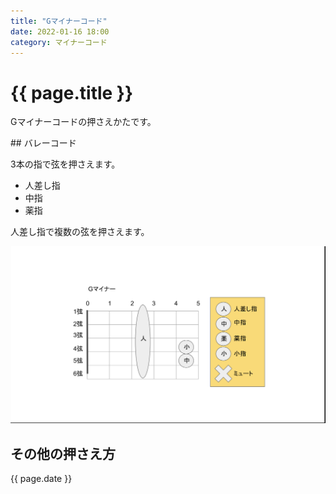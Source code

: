 ```yaml
---
title: "Gマイナーコード"
date: 2022-01-16 18:00
category: マイナーコード
---  
```

# {{ page.title }}
<p>Gマイナーコードの押さえかたです。</p>
## バレーコード

<p>3本の指で弦を押さえます。</p>

- 人差し指
- 中指
- 薬指

<p>人差し指で複数の弦を押さえます。</p>

![code](/assets/images/gm.png)
## その他の押さえ方

<p>{{ page.date }}</p>